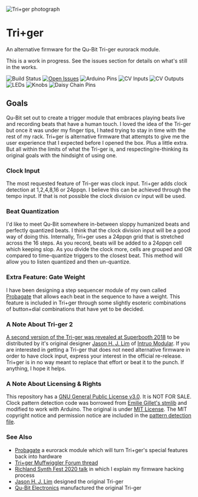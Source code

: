 ![Tri+ger photograph](https://repository-images.githubusercontent.com/256033709/fc436680-84a4-11ea-8528-825dbfbbbdbb)

# Tri+ger

An alternative firmware for the Qu-Bit Tri-ger eurorack module.

This is a work in progress. See the issues section for details on what's still in the works.

![Build Status](https://github.com/MicroWrave/tri-plus-ger/workflows/Build/badge.svg)
[![Open Issues](https://img.shields.io/github/issues/MicroWrave/tri-plus-ger)](https://github.com/MicroWrave/tri-plus-ger/issues)
![Arduino Pins](https://img.shields.io/badge/Arduino%20pins-32%20of%2032-green?logo=arduino)
![CV Inputs](https://img.shields.io/badge/CV%20Inputs-6%20of%206-green)
![CV Outputs](https://img.shields.io/badge/CV%20Outputs-3%20of%203-green)
![LEDs](https://img.shields.io/badge/LEDs-16%20of%2016-green)
![Knobs](https://img.shields.io/badge/Knobs-3%20of%203-green)
![Daisy Chain Pins](https://img.shields.io/badge/Daisy%20Chain%20pins-5%20of%205-green)

## Goals

Qu-Bit set out to create a trigger module that embraces playing beats live and recording beats that have a human touch. I loved the idea of the Tri-ger but once it was under my finger tips, I hated trying to stay in time with the rest of my rack. Tri+ger is alternative firmware that attempts to give me the user experience that I expected before I opened the box. Plus a little extra. But all within the limits of what the Tri-ger is, and respecting/re-thinking its original goals with the hindsight of using one.

### Clock Input

The most requested feature of Tri-ger was clock input. Tri+ger adds clock detection at 1,2,4,8,16 or 24ppqn. I believe this can be achieved through the tempo input. If that is not possible the clock division cv input will be used.

### Beat Quantization

I'd like to meet Qu-Bit somewhere in-between sloppy humanized beats and perfectly quantized beats. I think that the clock division input will be a good way of doing this. Internally, Tri+ger uses a 24ppqn grid that is stretched across the 16 steps. As you record, beats will be added to a 24ppqn cell which keeping slop. As you divide the clock more, cells are grouped and OR compared to time-quantize triggers to the closest beat. This method will allow you to listen quantized and then un-quantize.

### Extra Feature: Gate Weight

I have been designing a step sequencer module of my own called [Probagate](https://github.com/MicroWrave/Probagate) that allows each beat in the sequence to have a weight. This feature is included in Tri+ger through some slightly esoteric combinations of button+dial combinations that have yet to be decided.

### A Note About Tri-ger 2

[A second version of the Tri-ger was revealed at Superbooth 2018](https://youtu.be/fCQBjFuuDRg) to be distributed by it's original designer [Jason H. J. Lim](https://github.com/jhjlim) of [Intruo Modular](https://www.instruomodular.com). If you are interested in getting a Tri-ger that does not need alternative firmware in order to have clock input, express your interest in the official re-release. Tri+ger is in no way meant to replace that effort or beat it to the punch. If anything, I hope it helps.

### A Note About Licensing & Rights

This repository has a [GNU General Public License v3.0](https://github.com/MicroWrave/tri-plus-ger/blob/master/LICENSE). It is NOT FOR SALE. Clock pattern detection code was borrowed from [Emilie Gillet's stmlib](https://github.com/pichenettes/stmlib/blob/fd5a4203acf7741f8e13bd4c067ac465bfd1bf25/algorithms/pattern_predictor.h) and modified to work with Arduino. The original is under [MIT License](https://github.com/pichenettes/stmlib/blob/fd5a4203acf7741f8e13bd4c067ac465bfd1bf25/LICENSE). The MIT copyright notice and permission notice are included in the [pattern detection file](https://github.com/MicroWrave/tri-plus-ger/blob/master/src/peaks_pattern_predictor.h).

### See Also
- [Probagate](https://github.com/MicroWrave/Probagate) a eurorack module which will turn Tri+ger's special features back into hardware
- [Tri+ger Muffwiggler Forum thread](https://www.muffwiggler.com/forum/viewtopic.php?f=16&t=231526&p=3258064#p3258064)
- [Richland Synth Fest 2020 talk](https://www.twitch.tv/videos/664368287) in which I explain my firmware hacking process
- [Jason H. J. Lim](https://github.com/jhjlim) designed the original Tri-ger
- [Qu-Bit Electronics](https://github.com/Qu-Bit-Electronix) manufactured the original Tri-ger
